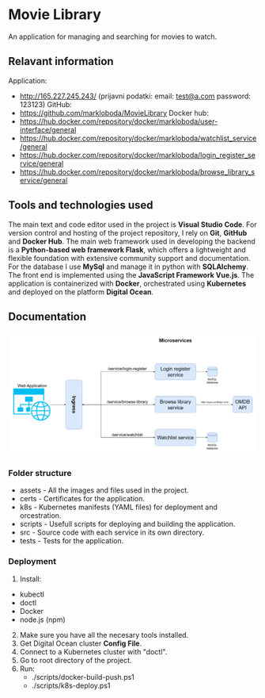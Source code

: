 # Movie Library
An application for managing and searching for movies to watch.

## Relavant information
Application:
- http://165.227.245.243/ (prijavni podatki: email: test@a.com password: 123123)
GitHub: 
- https://github.com/markloboda/MovieLibrary
Docker hub:
- https://hub.docker.com/repository/docker/markloboda/user-interface/general
- https://hub.docker.com/repository/docker/markloboda/watchlist_service/general
- https://hub.docker.com/repository/docker/markloboda/login_register_service/general
- https://hub.docker.com/repository/docker/markloboda/browse_library_service/general

## Tools and technologies used
The main text and code editor used in the project is **Visual Studio Code**.
For version control and hosting of the project repository, I rely on **Git**, **GitHub** and **Docker Hub**.
The main web framework used in developing the backend is a **Python-based web framework Flask**, which offers a lightweight and flexible foundation with extensive community support and documentation.
For the database I use **MySql** and manage it in python with **SQLAlchemy**.
The front end is implemented using the **JavaScript Framework Vue.js**.
The application is containerized with **Docker**, orchestrated using **Kubernetes** and deployed on the platform **Digital Ocean**.

## Documentation
![alt text](assets/architecture-schema.png)

### Folder structure
- assets - All the images and files used in the project.
- certs - Certificates for the application.
- k8s - Kubernetes manifests (YAML files) for deployment and orcestration.
- scripts - Usefull scripts for deploying and building the application.
- src - Source code with each service in its own directory.
- tests - Tests for the application.

### Deployment
1. Install:
- kubectl
- doctl
- Docker
- node.js (npm)

2. Make sure you have all the necesary tools installed.
3. Get Digital Ocean cluster **Config File**.
4. Connect to a Kubernetes cluster with "doctl".
5. Go to root directory of the project.
6. Run:
   - ./scripts/docker-build-push.ps1
   - ./scripts/k8s-deploy.ps1
